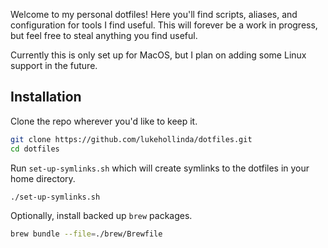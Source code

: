 Welcome to my personal dotfiles! Here you'll find scripts, aliases, and configuration for tools I find useful. This will forever be a work in progress, but feel free to steal anything you find useful.


Currently this is only set up for MacOS, but I plan on adding some Linux support in the future.


## Installation

Clone the repo wherever you'd like to keep it.

```bash
git clone https://github.com/lukehollinda/dotfiles.git
cd dotfiles
```

Run `set-up-symlinks.sh` which will create symlinks to the dotfiles in your home directory.

```bash
./set-up-symlinks.sh
```

Optionally, install backed up `brew` packages.

```bash
brew bundle --file=./brew/Brewfile
```

